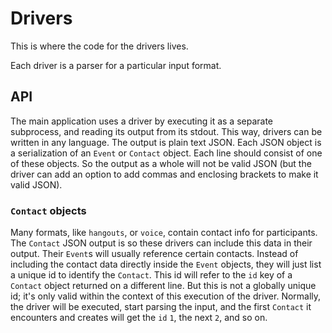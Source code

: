 
# Drivers

This is where the code for the drivers lives.

Each driver is a parser for a particular input format.

## API

The main application uses a driver by executing it as a separate subprocess, and reading its output from its stdout. This way, drivers can be written in any language. The output is plain text JSON. Each JSON object is a serialization of an `Event` or `Contact` object. Each line should consist of one of these objects. So the output as a whole will not be valid JSON (but the driver can add an option to add commas and enclosing brackets to make it valid JSON).

### `Contact` objects

Many formats, like `hangouts`, or `voice`, contain contact info for participants. The `Contact` JSON output is so these drivers can include this data in their output. Their `Event`s will usually reference certain contacts. Instead of including the contact data directly inside the `Event` objects, they will just list a unique id to identify the `Contact`. This id will refer to the `id` key of a `Contact` object returned on a different line. But this is not a globally unique id; it's only valid within the context of this execution of the driver. Normally, the driver will be executed, start parsing the input, and the first `Contact` it encounters and creates will get the `id` `1`, the next `2`, and so on.
